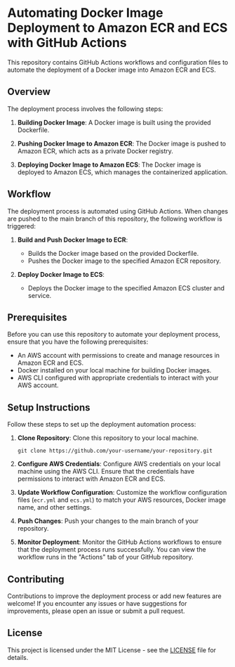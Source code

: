 # Automating Docker Image Deployment to Amazon ECR and ECS with GitHub Actions

This repository contains GitHub Actions workflows and configuration files to automate the deployment of a Docker image into Amazon ECR and ECS.

## Overview

The deployment process involves the following steps:

1. **Building Docker Image**: A Docker image is built using the provided Dockerfile.

2. **Pushing Docker Image to Amazon ECR**: The Docker image is pushed to Amazon ECR, which acts as a private Docker registry.

3. **Deploying Docker Image to Amazon ECS**: The Docker image is deployed to Amazon ECS, which manages the containerized application.

## Workflow

The deployment process is automated using GitHub Actions. When changes are pushed to the main branch of this repository, the following workflow is triggered:

1. **Build and Push Docker Image to ECR**:
   - Builds the Docker image based on the provided Dockerfile.
   - Pushes the Docker image to the specified Amazon ECR repository.

2. **Deploy Docker Image to ECS**:
   - Deploys the Docker image to the specified Amazon ECS cluster and service.

## Prerequisites

Before you can use this repository to automate your deployment process, ensure that you have the following prerequisites:

- An AWS account with permissions to create and manage resources in Amazon ECR and ECS.
- Docker installed on your local machine for building Docker images.
- AWS CLI configured with appropriate credentials to interact with your AWS account.

## Setup Instructions

Follow these steps to set up the deployment automation process:

1. **Clone Repository**: Clone this repository to your local machine.
    ```
    git clone https://github.com/your-username/your-repository.git
    ```
2. **Configure AWS Credentials**: Configure AWS credentials on your local machine using the AWS CLI. Ensure that the credentials have permissions to interact with Amazon ECR and ECS.

3. **Update Workflow Configuration**: Customize the workflow configuration files (`ecr.yml` and `ecs.yml`) to match your AWS resources, Docker image name, and other settings.

4. **Push Changes**: Push your changes to the main branch of your repository.

5. **Monitor Deployment**: Monitor the GitHub Actions workflows to ensure that the deployment process runs successfully. You can view the workflow runs in the "Actions" tab of your GitHub repository.

## Contributing

Contributions to improve the deployment process or add new features are welcome! If you encounter any issues or have suggestions for improvements, please open an issue or submit a pull request.

## License

This project is licensed under the MIT License - see the [LICENSE](LICENSE) file for details.
